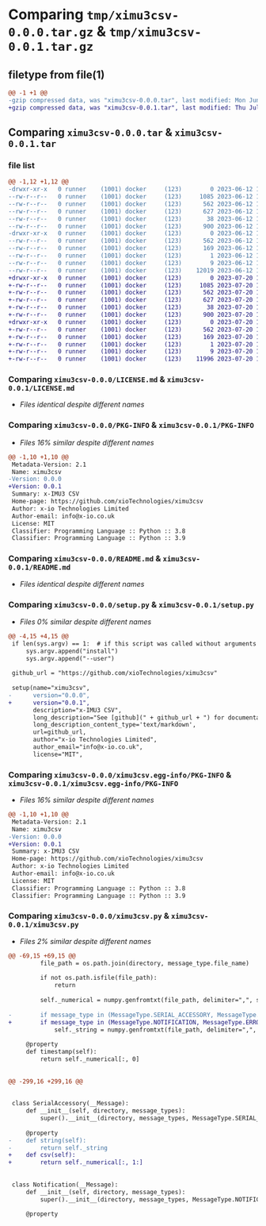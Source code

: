 # Comparing `tmp/ximu3csv-0.0.0.tar.gz` & `tmp/ximu3csv-0.0.1.tar.gz`

## filetype from file(1)

```diff
@@ -1 +1 @@
-gzip compressed data, was "ximu3csv-0.0.0.tar", last modified: Mon Jun 12 13:23:08 2023, max compression
+gzip compressed data, was "ximu3csv-0.0.1.tar", last modified: Thu Jul 20 19:17:24 2023, max compression
```

## Comparing `ximu3csv-0.0.0.tar` & `ximu3csv-0.0.1.tar`

### file list

```diff
@@ -1,12 +1,12 @@
-drwxr-xr-x   0 runner    (1001) docker     (123)        0 2023-06-12 13:23:08.057556 ximu3csv-0.0.0/
--rw-r--r--   0 runner    (1001) docker     (123)     1085 2023-06-12 13:22:54.000000 ximu3csv-0.0.0/LICENSE.md
--rw-r--r--   0 runner    (1001) docker     (123)      562 2023-06-12 13:23:08.057556 ximu3csv-0.0.0/PKG-INFO
--rw-r--r--   0 runner    (1001) docker     (123)      627 2023-06-12 13:22:54.000000 ximu3csv-0.0.0/README.md
--rw-r--r--   0 runner    (1001) docker     (123)       38 2023-06-12 13:23:08.057556 ximu3csv-0.0.0/setup.cfg
--rw-r--r--   0 runner    (1001) docker     (123)      900 2023-06-12 13:22:54.000000 ximu3csv-0.0.0/setup.py
-drwxr-xr-x   0 runner    (1001) docker     (123)        0 2023-06-12 13:23:08.057556 ximu3csv-0.0.0/ximu3csv.egg-info/
--rw-r--r--   0 runner    (1001) docker     (123)      562 2023-06-12 13:23:08.000000 ximu3csv-0.0.0/ximu3csv.egg-info/PKG-INFO
--rw-r--r--   0 runner    (1001) docker     (123)      169 2023-06-12 13:23:08.000000 ximu3csv-0.0.0/ximu3csv.egg-info/SOURCES.txt
--rw-r--r--   0 runner    (1001) docker     (123)        1 2023-06-12 13:23:08.000000 ximu3csv-0.0.0/ximu3csv.egg-info/dependency_links.txt
--rw-r--r--   0 runner    (1001) docker     (123)        9 2023-06-12 13:23:08.000000 ximu3csv-0.0.0/ximu3csv.egg-info/top_level.txt
--rw-r--r--   0 runner    (1001) docker     (123)    12019 2023-06-12 13:22:54.000000 ximu3csv-0.0.0/ximu3csv.py
+drwxr-xr-x   0 runner    (1001) docker     (123)        0 2023-07-20 19:17:24.809592 ximu3csv-0.0.1/
+-rw-r--r--   0 runner    (1001) docker     (123)     1085 2023-07-20 19:17:08.000000 ximu3csv-0.0.1/LICENSE.md
+-rw-r--r--   0 runner    (1001) docker     (123)      562 2023-07-20 19:17:24.809592 ximu3csv-0.0.1/PKG-INFO
+-rw-r--r--   0 runner    (1001) docker     (123)      627 2023-07-20 19:17:08.000000 ximu3csv-0.0.1/README.md
+-rw-r--r--   0 runner    (1001) docker     (123)       38 2023-07-20 19:17:24.809592 ximu3csv-0.0.1/setup.cfg
+-rw-r--r--   0 runner    (1001) docker     (123)      900 2023-07-20 19:17:08.000000 ximu3csv-0.0.1/setup.py
+drwxr-xr-x   0 runner    (1001) docker     (123)        0 2023-07-20 19:17:24.809592 ximu3csv-0.0.1/ximu3csv.egg-info/
+-rw-r--r--   0 runner    (1001) docker     (123)      562 2023-07-20 19:17:24.000000 ximu3csv-0.0.1/ximu3csv.egg-info/PKG-INFO
+-rw-r--r--   0 runner    (1001) docker     (123)      169 2023-07-20 19:17:24.000000 ximu3csv-0.0.1/ximu3csv.egg-info/SOURCES.txt
+-rw-r--r--   0 runner    (1001) docker     (123)        1 2023-07-20 19:17:24.000000 ximu3csv-0.0.1/ximu3csv.egg-info/dependency_links.txt
+-rw-r--r--   0 runner    (1001) docker     (123)        9 2023-07-20 19:17:24.000000 ximu3csv-0.0.1/ximu3csv.egg-info/top_level.txt
+-rw-r--r--   0 runner    (1001) docker     (123)    11996 2023-07-20 19:17:08.000000 ximu3csv-0.0.1/ximu3csv.py
```

### Comparing `ximu3csv-0.0.0/LICENSE.md` & `ximu3csv-0.0.1/LICENSE.md`

 * *Files identical despite different names*

### Comparing `ximu3csv-0.0.0/PKG-INFO` & `ximu3csv-0.0.1/PKG-INFO`

 * *Files 16% similar despite different names*

```diff
@@ -1,10 +1,10 @@
 Metadata-Version: 2.1
 Name: ximu3csv
-Version: 0.0.0
+Version: 0.0.1
 Summary: x-IMU3 CSV
 Home-page: https://github.com/xioTechnologies/ximu3csv
 Author: x-io Technologies Limited
 Author-email: info@x-io.co.uk
 License: MIT
 Classifier: Programming Language :: Python :: 3.8
 Classifier: Programming Language :: Python :: 3.9
```

### Comparing `ximu3csv-0.0.0/README.md` & `ximu3csv-0.0.1/README.md`

 * *Files identical despite different names*

### Comparing `ximu3csv-0.0.0/setup.py` & `ximu3csv-0.0.1/setup.py`

 * *Files 0% similar despite different names*

```diff
@@ -4,15 +4,15 @@
 if len(sys.argv) == 1:  # if this script was called without arguments
     sys.argv.append("install")
     sys.argv.append("--user")
 
 github_url = "https://github.com/xioTechnologies/ximu3csv"
 
 setup(name="ximu3csv",
-      version="0.0.0",
+      version="0.0.1",
       description="x-IMU3 CSV",
       long_description="See [github](" + github_url + ") for documentation and examples.",
       long_description_content_type='text/markdown',
       url=github_url,
       author="x-io Technologies Limited",
       author_email="info@x-io.co.uk",
       license="MIT",
```

### Comparing `ximu3csv-0.0.0/ximu3csv.egg-info/PKG-INFO` & `ximu3csv-0.0.1/ximu3csv.egg-info/PKG-INFO`

 * *Files 16% similar despite different names*

```diff
@@ -1,10 +1,10 @@
 Metadata-Version: 2.1
 Name: ximu3csv
-Version: 0.0.0
+Version: 0.0.1
 Summary: x-IMU3 CSV
 Home-page: https://github.com/xioTechnologies/ximu3csv
 Author: x-io Technologies Limited
 Author-email: info@x-io.co.uk
 License: MIT
 Classifier: Programming Language :: Python :: 3.8
 Classifier: Programming Language :: Python :: 3.9
```

### Comparing `ximu3csv-0.0.0/ximu3csv.py` & `ximu3csv-0.0.1/ximu3csv.py`

 * *Files 2% similar despite different names*

```diff
@@ -69,15 +69,15 @@
         file_path = os.path.join(directory, message_type.file_name)
 
         if not os.path.isfile(file_path):
             return
 
         self._numerical = numpy.genfromtxt(file_path, delimiter=",", skip_header=1)
 
-        if message_type in (MessageType.SERIAL_ACCESSORY, MessageType.NOTIFICATION, MessageType.ERROR):
+        if message_type in (MessageType.NOTIFICATION, MessageType.ERROR):
             self._string = numpy.genfromtxt(file_path, delimiter=",", skip_header=1, usecols=1, dtype=None, encoding=None)  # TODO: Handle strings that contain commas
 
     @property
     def timestamp(self):
         return self._numerical[:, 0]
 
 
@@ -299,16 +299,16 @@
 
 
 class SerialAccessory(__Message):
     def __init__(self, directory, message_types):
         super().__init__(directory, message_types, MessageType.SERIAL_ACCESSORY)
 
     @property
-    def string(self):
-        return self._string
+    def csv(self):
+        return self._numerical[:, 1:]
 
 
 class Notification(__Message):
     def __init__(self, directory, message_types):
         super().__init__(directory, message_types, MessageType.NOTIFICATION)
 
     @property
```

